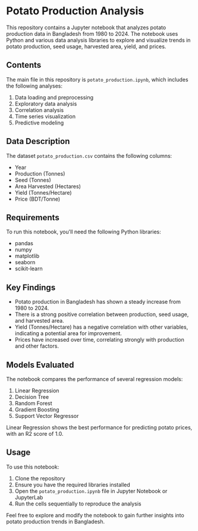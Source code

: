# Potato Production Analysis

This repository contains a Jupyter notebook that analyzes potato production data in Bangladesh from 1980 to 2024. The notebook uses Python and various data analysis libraries to explore and visualize trends in potato production, seed usage, harvested area, yield, and prices.

## Contents

The main file in this repository is `potato_production.ipynb`, which includes the following analyses:

1. Data loading and preprocessing
2. Exploratory data analysis
3. Correlation analysis
4. Time series visualization
5. Predictive modeling

## Data Description

The dataset `potato_production.csv` contains the following columns:

- Year
- Production (Tonnes)
- Seed (Tonnes)
- Area Harvested (Hectares)
- Yield (Tonnes/Hectare)
- Price (BDT/Tonne)

## Requirements

To run this notebook, you'll need the following Python libraries:

- pandas
- numpy
- matplotlib
- seaborn
- scikit-learn

## Key Findings

- Potato production in Bangladesh has shown a steady increase from 1980 to 2024.
- There is a strong positive correlation between production, seed usage, and harvested area.
- Yield (Tonnes/Hectare) has a negative correlation with other variables, indicating a potential area for improvement.
- Prices have increased over time, correlating strongly with production and other factors.

## Models Evaluated

The notebook compares the performance of several regression models:

1. Linear Regression
2. Decision Tree
3. Random Forest
4. Gradient Boosting
5. Support Vector Regressor

Linear Regression shows the best performance for predicting potato prices, with an R2 score of 1.0.

## Usage

To use this notebook:

1. Clone the repository
2. Ensure you have the required libraries installed
3. Open the `potato_production.ipynb` file in Jupyter Notebook or JupyterLab
4. Run the cells sequentially to reproduce the analysis

Feel free to explore and modify the notebook to gain further insights into potato production trends in Bangladesh.



